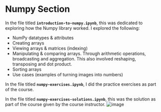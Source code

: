 # Numpy Section

In the file titled **`introduction-to-numpy.ipynb`**, this was dedicated to exploring how the Numpy library worked. I explored the following:
-	NumPy datatypes & attributes
-	Creating arrays
-	Viewing arrays & matrices (indexing)
-	Manipulating & comparing arrays. Through arithmetic operations, broadcasting and aggregation. This also involved reshaping, transposing and dot product.
-	Sorting arrays
-	Use cases (examples of turning images into numbers)


In the file titled **`numpy-exercises.ipynb`**, I did the practice exercises as part of the course. 

In the file titled **`numpy-exercises-solutions.ipynb`**, this was the solution as part of the course given by the course instructor.
![image](https://github.com/SGhuman123/Data-Science-Portfolio/assets/63066897/c5de92b5-597d-4f06-8451-52bb3b46f26a)
